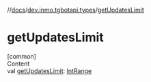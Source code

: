 //[docs](../../index.md)/[dev.inmo.tgbotapi.types](index.md)/[getUpdatesLimit](get-updates-limit.md)



# getUpdatesLimit  
[common]  
Content  
val [getUpdatesLimit](get-updates-limit.md): [IntRange](https://kotlinlang.org/api/latest/jvm/stdlib/kotlin.ranges/-int-range/index.html)  




